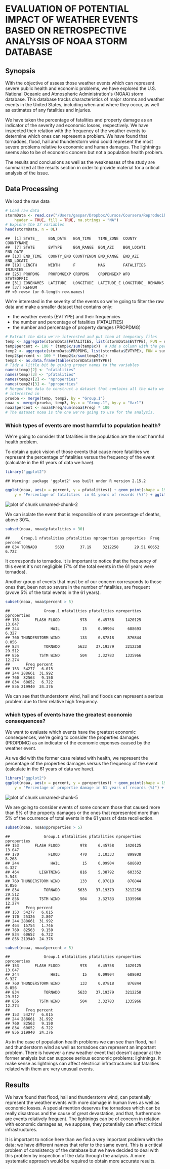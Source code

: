 EVALUATION OF POTENTIAL IMPACT OF WEATHER EVENTS BASED ON RETROSPECTIVE ANALYSIS OF NOAA STORM DATABASE
===============================================
Synopsis
---------
With the objective of assess those weather events which can represent severe public health and economic problems, we have explored the U.S. National Oceanic and Atmospheric Administration's (NOAA) storm database. This database tracks characteristics of major storms and weather events in the United States, including when and where they occur, as well as estimates of any fatalities and injuries. 

We have taken the percentage of fatalities and property damage as an indicator of the severity and economic losses, respectively. We have inspected their relation with the frequency of the weather events to determine which ones can represent a problem. We have found that tornadoes, flood, hail and thunderstorm wind could represent the most severe problems relative to economic and human damages. The lightnings seems also to be of economic concern but not a population health problem.

The results and conclusions as well as the weaknesses of the study are summarized at the results section in order to provide material for a critical analysis of the issue.

Data Processing
---------------
We load the raw data

```r
# Load raw data
stormData <- read.csv("/Users/gaspar/Dropbox/Cursos/Coursera/ReproducibleResearch/Assessment2/RepData_PeerAssessment2/repdata-data-StormData.csv.bz2", 
    header = TRUE, fill = TRUE, na.strings = "NA")
# Explore the 37 variables
head(stormData, n = 0L)
```

```
##  [1] STATE__    BGN_DATE   BGN_TIME   TIME_ZONE  COUNTY     COUNTYNAME
##  [7] STATE      EVTYPE     BGN_RANGE  BGN_AZI    BGN_LOCATI END_DATE  
## [13] END_TIME   COUNTY_END COUNTYENDN END_RANGE  END_AZI    END_LOCATI
## [19] LENGTH     WIDTH      F          MAG        FATALITIES INJURIES  
## [25] PROPDMG    PROPDMGEXP CROPDMG    CROPDMGEXP WFO        STATEOFFIC
## [31] ZONENAMES  LATITUDE   LONGITUDE  LATITUDE_E LONGITUDE_ REMARKS   
## [37] REFNUM    
## <0 rows> (or 0-length row.names)
```

We're interested in the severity of the events so we're going to filter the raw data and make a smaller dataset that contains only:  
  * the weather events (EVTYPE) and their frequencies
  * the number and percentage of fatalities (FATALITIES)
  * the number and percentage of property damges (PROPDMG)

```r
# Extract the data we're interested and put them at temporary files
temp <- aggregate(stormData$FATALITIES, list(stormData$EVTYPE), FUN = sum)
temp$percent <- 100 * (temp$x/sum(temp$x))  # Add a column with the percentage
temp2 <- aggregate(stormData$PROPDMG, list(stormData$EVTYPE), FUN = sum)
temp2$percent <- 100 * (temp2$x/sum(temp2$x))
temp3 <- as.data.frame(table(stormData$EVTYPE))
# Tidy a little bit by giving proper names to the variables
names(temp)[2] <- "nfatalities"
names(temp)[3] <- "pfatalities"
names(temp2)[2] <- "nproperties"
names(temp2)[3] <- "pproperties"
# Merged the data to construct a dataset that contains all the data we're
# interested in
prueba <- merge(temp, temp2, by = "Group.1")
noaa <- merge(prueba, temp3, by.x = "Group.1", by.y = "Var1")
noaa$percent <- noaa$Freq/sum(noaa$Freq) * 100
# The dataset noaa is the one we're going to use for the analysis.
```

### Which types of events are most harmful to population health?
We're going to consider that fatalities in the population are the most harmful health problem. 

To obtain a quick vision of those events that cause more fatalities we represent the percentage of fatalities versus the frequency of the event (calculate in the 61 years of data we have).

```r
library("ggplot2")
```

```
## Warning: package 'ggplot2' was built under R version 2.15.2
```

```r
ggplot(noaa, aes(x = percent, y = pfatalities)) + geom_point(shape = 19) + labs(x = "Frequency of the event as a percentage of the total of events", 
    y = "Percentage of fatalities  in 61 years of records (%)") + ggtitle("Fatalities of the weather events")
```

![plot of chunk unnamed-chunk-2](figure/unnamed-chunk-2.png) 

We can isolate the event that is responsible of more percentage of deaths, above 30%.

```r
subset(noaa, noaa$pfatalities > 30)
```

```
##     Group.1 nfatalities pfatalities nproperties pproperties  Freq percent
## 834 TORNADO        5633       37.19     3212258       29.51 60652   6.722
```

It corresponds to tornados. It is important to notice that the frequency of this event it's not negligible (7% of the total events in the 61 years were tornados).

Another group of events that must be of our concern corresponds to those ones that, been not so severe in the number of fatalities, are frequent (avove 5% of the total events in the 61 years).

```r
subset(noaa, noaa$percent > 5)
```

```
##               Group.1 nfatalities pfatalities nproperties pproperties
## 153       FLASH FLOOD         978     6.45758     1420125      13.047
## 244              HAIL          15     0.09904      688693       6.327
## 760 THUNDERSTORM WIND         133     0.87818      876844       8.056
## 834           TORNADO        5633    37.19379     3212258      29.512
## 856         TSTM WIND         504     3.32783     1335966      12.274
##       Freq percent
## 153  54277   6.015
## 244 288661  31.992
## 760  82563   9.150
## 834  60652   6.722
## 856 219940  24.376
```

We can see that thunderstorm wind, hail and floods can represent a serious problem due to their relative high frequency.

### which types of events have the greatest economic consequences?
We want to evaluate which events have the greatest economic consequences, we're going to consider the properties damages (PROPDMG) as an indicator of the economic expenses caused by the weather event.

As we did with the former case related with health, we represent the percentage of the properties damages versus the frequency of the event (calculate in the 61 years of data we have).

```r
library("ggplot2")
ggplot(noaa, aes(x = percent, y = pproperties)) + geom_point(shape = 19) + labs(x = "Frequency of the event as a percentage of the total of events", 
    y = "Percentage of propertie damage in 61 years of records (%)") + ggtitle("Propertie damage caused by weather events")
```

![plot of chunk unnamed-chunk-5](figure/unnamed-chunk-5.png) 

We are going to consider events of some concern those that caused more than 5% of the property damages or the ones that represented more than 5% of the ocurrence of total events in the 61 years of data recollection.

```r
subset(noaa, noaa$pproperties > 5)
```

```
##               Group.1 nfatalities pfatalities nproperties pproperties
## 153       FLASH FLOOD         978     6.45758     1420125      13.047
## 170             FLOOD         470     3.10333      899938       8.268
## 244              HAIL          15     0.09904      688693       6.327
## 464         LIGHTNING         816     5.38792      603352       5.543
## 760 THUNDERSTORM WIND         133     0.87818      876844       8.056
## 834           TORNADO        5633    37.19379     3212258      29.512
## 856         TSTM WIND         504     3.32783     1335966      12.274
##       Freq percent
## 153  54277   6.015
## 170  25326   2.807
## 244 288661  31.992
## 464  15754   1.746
## 760  82563   9.150
## 834  60652   6.722
## 856 219940  24.376
```

```r
subset(noaa, noaa$percent > 5)
```

```
##               Group.1 nfatalities pfatalities nproperties pproperties
## 153       FLASH FLOOD         978     6.45758     1420125      13.047
## 244              HAIL          15     0.09904      688693       6.327
## 760 THUNDERSTORM WIND         133     0.87818      876844       8.056
## 834           TORNADO        5633    37.19379     3212258      29.512
## 856         TSTM WIND         504     3.32783     1335966      12.274
##       Freq percent
## 153  54277   6.015
## 244 288661  31.992
## 760  82563   9.150
## 834  60652   6.722
## 856 219940  24.376
```

As in the case of population health problems we can see than flood, hail and thunderstorm wind as well as tornadoes can represent an important problem.  There is however a new weather event that doesn't appear at the former analysis but can suppose serious economic problems: lightnings. It make sense as lightnings can affect electrical infrastructures but fatalities related with them are very unusual events.

Results
-------
We have found that flood, hail and thunderstorm wind, can potentially represent the weather events with more damage in human lives as well as economic losses. A special mention deserves the tornadoes which can be really disastrous and the cause of great devastation, and that, furthermore are events relatively frequent. The lightnings can be of concern in relation with economic damages as, we suppose, they potentially can affect critical infrastructures.

It is important to notice here than we find a very important problem with the data: we have different names that refer to the same event. This is a critical problem of consistency of the database but we have decided to deal with this problem by inspection of the data through the analysis. A more systematic approach would be required to obtain more accurate results.



